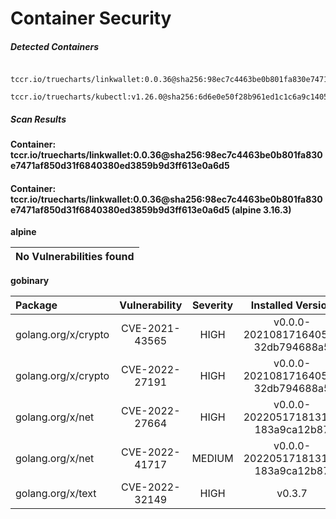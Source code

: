 # Container Security

##### Detected Containers

          tccr.io/truecharts/linkwallet:0.0.36@sha256:98ec7c4463be0b801fa830e7471af850d31f6840380ed3859b9d3ff613e0a6d5
          tccr.io/truecharts/kubectl:v1.26.0@sha256:6d6e0e50f28b961ed1c1c6a9c140553238641591fbdc9ac7c1a348636f78c552

##### Scan Results

**Container: tccr.io/truecharts/linkwallet:0.0.36@sha256:98ec7c4463be0b801fa830e7471af850d31f6840380ed3859b9d3ff613e0a6d5**

#### Container: tccr.io/truecharts/linkwallet:0.0.36@sha256:98ec7c4463be0b801fa830e7471af850d31f6840380ed3859b9d3ff613e0a6d5 (alpine 3.16.3)
    

**alpine**

      
| No Vulnerabilities found         |
|:---------------------------------|

      

**gobinary**

      
| Package         |    Vulnerability   |   Severity  |  Installed Version | Fixed Version |
|:----------------|:------------------:|:-----------:|:------------------:|:-------------:|
| golang.org/x/crypto         |    CVE-2021-43565   |   HIGH  |  v0.0.0-20210817164053-32db794688a5 | 0.0.0-20211202192323-5770296d904e |
| golang.org/x/crypto         |    CVE-2022-27191   |   HIGH  |  v0.0.0-20210817164053-32db794688a5 | 0.0.0-20220314234659-1baeb1ce4c0b |
| golang.org/x/net         |    CVE-2022-27664   |   HIGH  |  v0.0.0-20220517181318-183a9ca12b87 | 0.0.0-20220906165146-f3363e06e74c |
| golang.org/x/net         |    CVE-2022-41717   |   MEDIUM  |  v0.0.0-20220517181318-183a9ca12b87 | 0.4.0 |
| golang.org/x/text         |    CVE-2022-32149   |   HIGH  |  v0.3.7 | 0.3.8 |

